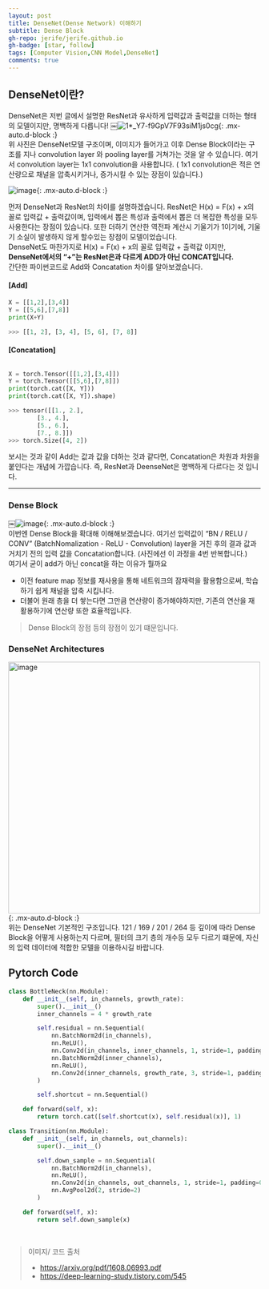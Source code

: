```yaml
---
layout: post
title: DenseNet(Dense Network) 이해하기
subtitle: Dense Block
gh-repo: jerife/jerife.github.io
gh-badge: [star, follow]
tags: [Computer Vision,CNN Model,DenseNet]
comments: true
---
```


## DenseNet이란?
DenseNet은 저번 글에서 설명한 ResNet과 유사하게 입력값과 출력값을 더하는 형태의 모델이지만, 명백하게 다릅니다!
￼![1*_Y7-f9GpV7F93siM1js0cg](https://user-images.githubusercontent.com/68190553/117976756-16c7d680-b36b-11eb-9e45-62cf9d334a00.jpeg){: .mx-auto.d-block :} <br/>
위 사진은 DenseNet모델 구조이며, 이미지가 들어가고 이후 Dense Block이라는 구조를 지나 convolution layer 와 pooling layer를 거쳐가는 것을 알 수 있습니다. 여기서 convolution layer는 1x1 convolution을 사용합니다. ( 1x1 convolution은 적은 연산량으로 채널을 압축시키거나, 증가시킬 수 있는 장점이 있습니다.)

![image](https://user-images.githubusercontent.com/68190553/117978440-d701ee80-b36c-11eb-8506-675c9b8c9418.png){: .mx-auto.d-block :} <br/>

먼저 DenseNet과 ResNet의 차이를 설명하겠습니다.
ResNet은 H(x) = F(x) + x의 꼴로 입력값 + 출력값이며, 입력에서 뽑은 특성과 출력에서 뽑은 더 복잡한 특성을 모두 사용한다는 장점이 있습니다. 또한 더하기 연산한 역전파 계산시 기울기가 1이기에, 기울기 소실이 발생하지 않게 할수있는 장점이 모델이었습니다. <br/>
DenseNet도 마찬가지로 H(x) = F(x) + x의 꼴로 입력값 + 출력값 이지만, 
**DenseNet에서의 “+”는 ResNet은과 다르게 ADD가 아닌 CONCAT입니다.** <br/>
간단한 파이썬코드로 Add와 Concatation 차이를 알아보겠습니다.
#### [Add]

```python
X = [[1,2],[3,4]]
Y = [[5,6],[7,8]] 
print(X+Y)

>>> [[1, 2], [3, 4], [5, 6], [7, 8]]
```

#### [Concatation]
  
```python

X = torch.Tensor([[1,2],[3,4]])
Y = torch.Tensor([[5,6],[7,8]]) 
print(torch.cat([X, Y]))
print(torch.cat([X, Y]).shape)

>>> tensor([[1., 2.],
        [3., 4.],
        [5., 6.],
        [7., 8.]])
>>> torch.Size([4, 2])
```
보시는 것과 같이 Add는 값과 값을 더하는 것과 같다면, Concatation은 차원과 차원을 붙인다는 개념에 가깝습니다. 즉, ResNet과 DeenseNet은 명백하게 다르다는 것 입니다.

***

### Dense Block

￼![image](https://user-images.githubusercontent.com/68190553/117978652-12042200-b36d-11eb-8639-f97da5243344.png){: .mx-auto.d-block :} <br/>
이번엔 Dense Block을 확대해 이해해보겠습니다. 여기선 입력값이 “BN / RELU / CONV” (BatchNomalization - ReLU - Convolution) layer을 거친 후의 결과 값과 거치기 전의 입력 값을 Concatation합니다. (사진에선 이 과정을 4번 반복합니다.)<br/>
여기서 굳이 add가 아닌 concat을 하는 이유가 뭘까요
- 이전 feature map 정보를 재사용을 통해 네트워크의 잠재력을 활용함으로써, 학습하기 쉽게 채널을 압축 시킵니다.
- 더불어 원래 층을 더 쌓는다면 그만큼 연산량이 증가해야하지만, 기존의 연산을 재활용하기에 연산량 또한 효율적입니다.
> Dense Block의 장점
등의 장점이 있기 떄문입니다.

### DenseNet Architectures
<img width="503" alt="image" src="https://user-images.githubusercontent.com/68190553/117983142-a1133900-b371-11eb-991b-5270678ddedf.png">{: .mx-auto.d-block :} <br/>
위는 DenseNet 기본적인 구조입니다. 121 / 169 / 201 / 264 등 깊이에 따라 Dense Block을 어떻게 사용하는지 다르며, 필터의 크기 층의 개수등 모두 다르기 떄문에, 자신의 입력 데이터에 적합한 모델을 이용하시길 바랍니다.<br/>


## Pytorch Code
```python
class BottleNeck(nn.Module):
    def __init__(self, in_channels, growth_rate):
        super().__init__()
        inner_channels = 4 * growth_rate

        self.residual = nn.Sequential(
            nn.BatchNorm2d(in_channels),
            nn.ReLU(),
            nn.Conv2d(in_channels, inner_channels, 1, stride=1, padding=0, bias=False),
            nn.BatchNorm2d(inner_channels),
            nn.ReLU(),
            nn.Conv2d(inner_channels, growth_rate, 3, stride=1, padding=1, bias=False)
        )

        self.shortcut = nn.Sequential()

    def forward(self, x):
        return torch.cat([self.shortcut(x), self.residual(x)], 1)
```
```python
class Transition(nn.Module):
    def __init__(self, in_channels, out_channels):
        super().__init__()

        self.down_sample = nn.Sequential(
            nn.BatchNorm2d(in_channels),
            nn.ReLU(),
            nn.Conv2d(in_channels, out_channels, 1, stride=1, padding=0, bias=False),
            nn.AvgPool2d(2, stride=2)
        )

    def forward(self, x):
        return self.down_sample(x)
```
<br/>

> 이미지/ 코드 출처
> * https://arxiv.org/pdf/1608.06993.pdf
> * https://deep-learning-study.tistory.com/545
